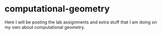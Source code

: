 # computational-geometry
Here I will be posting the lab assignments and extra stuff that I am doing on my own about computational geometry.
